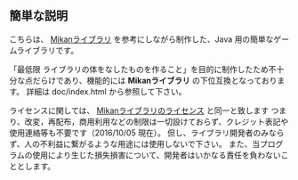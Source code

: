 ## 簡単な説明

こちらは、 [Mikanライブラリ](http://mikan.azulite.net/wiki.cgi) を参考にしながら制作した、Java 用の簡単なゲームライブラリです。

「最低限 ライブラリの体をなしたものを作ること」を目的に制作したため不十分な点だらけであり、機能的には __Mikanライブラリ__ の下位互換となっております。
詳細は doc/index.html から参照して下さい。

ライセンスに関しては、 [Mikanライブラリのライセンス](http://mikan.azulite.net/wiki.cgi?page=%A5%E9%A5%A4%A5%BB%A5%F3%A5%B9) と同一と致します
つまり、改変，再配布，商用利用などの制限は一切設けておらず、クレジット表記や使用連絡等も不要です（2016/10/05 現在）。
但し、ライブラリ開発者のみならず、人の不利益に繋がるような用途には使用しないで下さい。
また、当プログラムの使用により生じた損失損害について、開発者はいかなる責任を負わないこととします。

